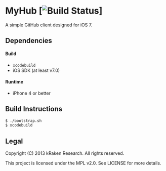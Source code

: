 # MyHub [![Build Status](https://travis-ci.org/Arcterus/MyHub.png)] #

A simple GitHub client designed for iOS 7.

## Dependencies ##
#### Build ####

* `xcodebuild`
* iOS SDK (at least v7.0)

#### Runtime ####

* iPhone 4 or better

## Build Instructions ##

```bash
$ ./bootstrap.sh
$ xcodebuild
```

## Legal ##

Copyright (C) 2013 kRaken Research.  All rights reserved.  

This project is licensed under the MPL v2.0.  See LICENSE for more details.
